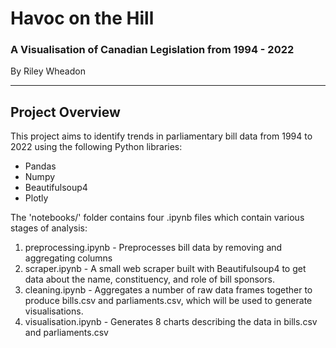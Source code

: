# Havoc on the Hill
### A Visualisation of Canadian Legislation from 1994 - 2022
By Riley Wheadon

--- 

## Project Overview

This project aims to identify trends in parliamentary bill data from 1994 to 2022 using the following Python libraries:
- Pandas
- Numpy
- Beautifulsoup4
- Plotly

The 'notebooks/' folder contains four .ipynb files which contain various stages of analysis:
1. preprocessing.ipynb - Preprocesses bill data by removing and aggregating columns
2. scraper.ipynb - A small web scraper built with Beautifulsoup4 to get data about the name, constituency, and role of bill sponsors.
3. cleaning.ipynb - Aggregates a number of raw data frames together to produce bills.csv and parliaments.csv, which will be used to generate visualisations.
4. visualisation.ipynb - Generates 8 charts describing the data in bills.csv and parliaments.csv
